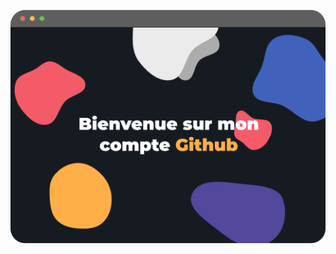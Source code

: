 <p align="center">
  <a href="https://heinezo.github.io" target="_blank"><img src="welcome.png" width="694" height="auto"></a>
 </p>
